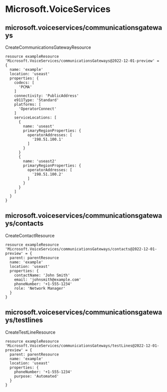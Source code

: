 # Microsoft.VoiceServices

## microsoft.voiceservices/communicationsgateways

CreateCommunicationsGatewayResource
```bicep
resource exampleResource 'Microsoft.VoiceServices/communicationsGateways@2022-12-01-preview' = {
  name: 'example'
  location: 'useast'
  properties: {
    codecs: [
      'PCMA'
    ]
    connectivity: 'PublicAddress'
    e911Type: 'Standard'
    platforms: [
      'OperatorConnect'
    ]
    serviceLocations: [
      {
        name: 'useast'
        primaryRegionProperties: {
          operatorAddresses: [
            '198.51.100.1'
          ]
        }
      }
      {
        name: 'useast2'
        primaryRegionProperties: {
          operatorAddresses: [
            '198.51.100.2'
          ]
        }
      }
    ]
  }
}
```

## microsoft.voiceservices/communicationsgateways/contacts

CreateContactResource
```bicep
resource exampleResource 'Microsoft.VoiceServices/communicationsGateways/contacts@2022-12-01-preview' = {
  parent: parentResource 
  name: 'example'
  location: 'useast'
  properties: {
    contactName: 'John Smith'
    email: 'johnsmith@example.com'
    phoneNumber: '+1-555-1234'
    role: 'Network Manager'
  }
}
```

## microsoft.voiceservices/communicationsgateways/testlines

CreateTestLineResource
```bicep
resource exampleResource 'Microsoft.VoiceServices/communicationsGateways/testLines@2022-12-01-preview' = {
  parent: parentResource 
  name: 'example'
  location: 'useast'
  properties: {
    phoneNumber: '+1-555-1234'
    purpose: 'Automated'
  }
}
```

